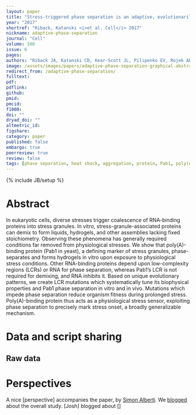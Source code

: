 ```yaml
---
layout: paper
title: "Stress-triggered phase separation is an adaptive, evolutionarily tuned response"
year: "2017"
shortref: "Riback, Katanski <i>et al. Cell</i> 2017"
nickname: adaptive-phase-separation
journal: "Cell"
volume: 168
issue: 6
pages: 
authors: "Riback JA, Katanski CD, Kear-Scott JL, Pilipenko EV, Rojek AE, Sosnick TR, Drummond DA"
image: /assets/images/papers/adaptive-phase-separation-graphical-abstract.svg
redirect_from: /adaptive-phase-separation/
fulltext: 
pdf: 
pdflink: 
github: 
pmid: 
pmcid:
f1000: 
doi: ""
dryad_doi: ""
altmetric_id: 
figshare: 
category: paper
published: false
embargo: true
peerreview: true
review: false
tags: [phase separation, heat shock, aggregation, protein, Pab1, poly(A)-binding protein, yeast]
---
```

{% include JB/setup %}

# Abstract 

In eukaryotic cells, diverse stresses trigger coalescence of RNA-binding proteins into stress granules. In vitro, stress-granule-associated proteins can demix to form liquids, hydrogels, and other assemblies lacking fixed stoichiometry. Observing these phenomena has generally required conditions far removed from physiological stresses. We show that poly(A)-binding protein (Pab1 in yeast), a defining marker of stress granules, phase-separates and forms hydrogels in vitro upon exposure to physiological stress conditions. Other RNA-binding proteins depend upon low-complexity regions (LCRs) or RNA for phase separation, whereas Pab1’s LCR is not required for demixing, and RNA inhibits it. Based on unique evolutionary patterns, we create LCR mutations which systematically tune its biophysical properties and Pab1 phase separation in vitro and in vivo. Mutations which impede phase separation reduce organism fitness during prolonged stress. Poly(A)-binding protein thus acts as a physiological stress sensor, exploiting phase separation to precisely mark stress onset, a broadly generalizable mechanism.

# Data and script sharing



## Raw data



# Perspectives

A nice [perspective] accompanies the paper, by [Simon Alberti]. We [blogged] about the overall study. [Josh] blogged about []

[blogged]: /blog/about-adaptive-phase-separation
[blogged]: /blog/about-adaptive-phase-separation
[Simon Alberti]: https://www.mpi-cbg.de/en/research-groups/current-groups/simon-alberti/group-leader/

